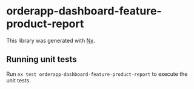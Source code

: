 # orderapp-dashboard-feature-product-report

This library was generated with [Nx](https://nx.dev).

## Running unit tests

Run `nx test orderapp-dashboard-feature-product-report` to execute the unit tests.
